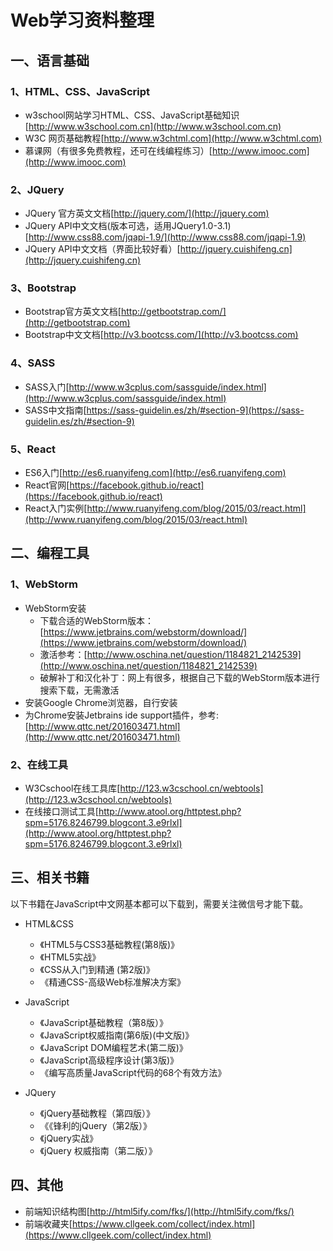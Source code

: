 # Web学习资料整理

## 一、语言基础

### 1、HTML、CSS、JavaScript
* w3school网站学习HTML、CSS、JavaScript基础知识[http://www.w3school.com.cn](http://www.w3school.com.cn)
* W3C 网页基础教程[http://www.w3chtml.com](http://www.w3chtml.com)
* 慕课网（有很多免费教程，还可在线编程练习）[http://www.imooc.com](http://www.imooc.com)

### 2、JQuery
* JQuery 官方英文文档[http://jquery.com/](http://jquery.com)
* JQuery API中文文档(版本可选，适用JQuery1.0-3.1)[http://www.css88.com/jqapi-1.9/](http://www.css88.com/jqapi-1.9)
* JQuery API中文文档（界面比较好看）[http://jquery.cuishifeng.cn](http://jquery.cuishifeng.cn)

### 3、Bootstrap
* Bootstrap官方英文文档[http://getbootstrap.com/](http://getbootstrap.com)
* Bootstrap中文文档[http://v3.bootcss.com/](http://v3.bootcss.com)

### 4、SASS
* SASS入门[http://www.w3cplus.com/sassguide/index.html](http://www.w3cplus.com/sassguide/index.html)
* SASS中文指南[https://sass-guidelin.es/zh/#section-9](https://sass-guidelin.es/zh/#section-9)

### 5、React
* ES6入门[http://es6.ruanyifeng.com](http://es6.ruanyifeng.com)
* React官网[https://facebook.github.io/react](https://facebook.github.io/react)
* React入门实例[http://www.ruanyifeng.com/blog/2015/03/react.html](http://www.ruanyifeng.com/blog/2015/03/react.html)


## 二、编程工具

### 1、WebStorm
* WebStorm安装
    * 下载合适的WebStorm版本：[https://www.jetbrains.com/webstorm/download/](https://www.jetbrains.com/webstorm/download/)
    * 激活参考：[http://www.oschina.net/question/1184821_2142539](http://www.oschina.net/question/1184821_2142539)
    * 破解补丁和汉化补丁：网上有很多，根据自己下载的WebStorm版本进行搜索下载，无需激活
* 安装Google Chrome浏览器，自行安装
* 为Chrome安装Jetbrains ide support插件，参考: [http://www.qttc.net/201603471.html](http://www.qttc.net/201603471.html)

### 2、在线工具
* W3Cschool在线工具库[http://123.w3cschool.cn/webtools](http://123.w3cschool.cn/webtools)
* 在线接口测试工具[http://www.atool.org/httptest.php?spm=5176.8246799.blogcont.3.e9rlxl](http://www.atool.org/httptest.php?spm=5176.8246799.blogcont.3.e9rlxl)

## 三、相关书籍

以下书籍在JavaScript中文网基本都可以下载到，需要关注微信号才能下载。

* HTML&CSS
    * 《HTML5与CSS3基础教程(第8版)》
    * 《HTML5实战》
    * 《CSS从入门到精通 (第2版)》
    * 《精通CSS-高级Web标准解决方案》
    
* JavaScript
    * 《JavaScript基础教程（第8版）》
    * 《JavaScript权威指南(第6版)(中文版)》
    * 《JavaScript DOM编程艺术(第二版)》
    * 《JavaScript高级程序设计(第3版)》
    * 《编写高质量JavaScript代码的68个有效方法》
    
* JQuery
    * 《jQuery基础教程（第四版）》
    * 《《锋利的jQuery（第2版）》
    * 《jQuery实战》
    * 《jQuery 权威指南（第二版）》
    
## 四、其他

* 前端知识结构图[http://html5ify.com/fks/](http://html5ify.com/fks/)
* 前端收藏夹[https://www.cllgeek.com/collect/index.html](https://www.cllgeek.com/collect/index.html)

    
    







